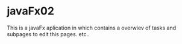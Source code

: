 # javaFx02
This is a javaFx aplication in which contains a overwiev of tasks and subpages to edit this pages. etc..
